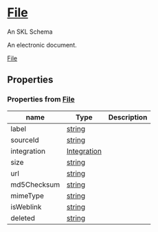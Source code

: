<!--- This is an autogenerated file -->
# [File](../../../schemas/nouns/file)

An SKL Schema

An electronic document.

[File](../../../schemas/nouns/file)

## Properties

### Properties from [File](../../../schemas/nouns/file)

| name | Type | Description |
| ---- | ---- | ----------- |
| label | [string](http://www.w3.org/2001/XMLSchema#string) | |
| sourceId | [string](http://www.w3.org/2001/XMLSchema#string) | |
| integration | [Integration](../../../schemas/core/integration) | |
| size | [string](http://www.w3.org/2001/XMLSchema#string) | |
| url | [string](http://www.w3.org/2001/XMLSchema#string) | |
| md5Checksum | [string](http://www.w3.org/2001/XMLSchema#string) | |
| mimeType | [string](http://www.w3.org/2001/XMLSchema#string) | |
| isWeblink | [string](http://www.w3.org/2001/XMLSchema#string) | |
| deleted | [string](http://www.w3.org/2001/XMLSchema#string) | |

